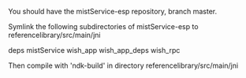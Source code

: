 You should have the mistService-esp repository, branch master.

Symlink the following subdirectories of mistService-esp to
referencelibrary/src/main/jni

deps
mistService
wish_app
wish_app_deps
wish_rpc

Then compile with 'ndk-build' in directory referencelibrary/src/main/jni

